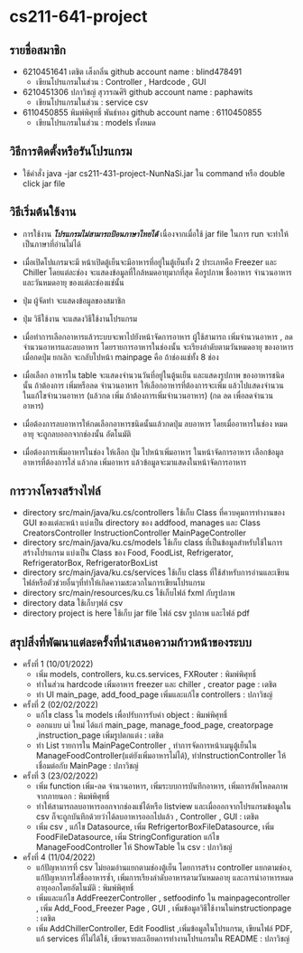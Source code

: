 # cs211-641-project

## รายชื่อสมาชิก

- 6210451641 เตชิต เส็งกลิ่น github account name : blind478491
  - เขียนโปรแกรมในส่วน : Controller , Hardcode , GUI
- 6210451306 ปภาวิชญ์ สุวรรณศิริ github account name : paphawits
  - เขียนโปรแกรมในส่วน : service csv
- 6110450855 พิมพ์พิศุทธิ์ พันธ์ทอง github account name : 6110450855
  - เขียนโปรแกรมในส่วน : models ทั้งหมด

## วิธีการติดตั้งหรือรันโปรแกรม
- ใช้คำสั่ง java -jar cs211-431-project-NunNaSi.jar ใน command หรือ double click jar file

## วิธีเริ่มต้นใช้งาน
  - การใช้งาน ***โปรแกรมไม่สามารถป้อนภาษาไทยได้*** เนื่องจากเมื่อใช้ jar file ในการ run จะทำให้เป็นภาษาที่อ่านไม่ได้
  - เมื่อเปิดโปแกรมจะมี หน้าเปิดตู้เย็นจะมีอาหารที่อยู่ในตู้เย็นทั้ง 2 ประเภทคือ Freezer
    และ Chiller โดยแต่ละช่อง จะแสดงข้อมูลที่ใกล้หมดอายุมากที่สุด คือรูปภาพ ชื่ออาหาร จำนวนอาหาร และวันหมดอายุ ของแต่ละช่องแช่นั้น
  - ปุ่ม ผู้จัดทำ จะแสดงข้อมูลของสมาชิก 
  - ปุ่ม วิธีใช้งาน จะแสดงวิธีใช้งานโปรแกรม
    
  - เมื่อทำการเลือกอาหารแล้วระบบจะพาไปยังหน้าจัดการอาหาร ผู้ใช้สามารถ เพิ่มจำนวนอาหาร , ลดจำนวนอาหารและลบอาหาร
    โดยรายการอาหารในช่องนั้น จะเรียงลำดับตามวันหมดอายุ ของอาหาร เมื่อกดปุ่ม ยกเลิก จะกลับไปหน้า mainpage คือ ถ้าช่องแช่ทั้ง 8 ช่อง
    
  - เมื่อเลือก อาหารใน table จะแสดงจำนวนวันที่อยู่ในตู้นเย็น และแสดงรูปภาพ ของอาหารชนิดนั้น
    ถ้าต้องการ เพิ่มหรือลด จำนวนอาหาร ให้เลือกอาหารที่ต้องการจะเพิ่ม แล้วไปแสดงจำนวน ในแก้ไขจำนวนอาหาร (แล้วกด เพิ่ม ถ้าต้องการเพิ่มจำนวนอาหาร) (กด ลด เพื่อลดจำนวนอาหาร)
  - เมื่อต้องการลบอาหารให้กดเลือกอาหารชนิดนั้นแล้วกดปุ่ม ลบอาหาร
    โดยเมื่ออาหารในช่อง หมดอายุ จะถูกลบออกจากช่องนั้น อัตโนมัติ
    
  - เมื่อต้องการเพิ่มอาหารในช่อง ให้เลือก ปุ่ม ไปหน้าเพิ่มอาหาร ในหน้าจัดการอาหาร
    เลือกข้อมูลอาหารที่ต้องการใส่ แล้วกด เพิ่มอาหาร แล้วข้อมูลจะมาแสดงในหน้าจัดการอาหาร

    
## การวางโครงสร้างไฟล์
- directory src/main/java/ku.cs/controllers ใช้เก็บ Class ที่ควบคุมการทำงานของ GUI ของแต่ละหน้า แบ่งเป็น directory ของ addfood, manages และ Class CreatorsController InstructionController MainPageController
- directory src/main/java/ku.cs/models ใช้เก็บ class ที่เป็นข้อมูลสำหรับใช้ในการสร้างโปรแกรม แบ่งเป็น Class ของ Food, FoodList, Refrigerator, RefrigeratorBox, RefrigeratorBoxList
- directory src/main/java/ku.cs/services ใช้เก็บ class ที่ใช้สำหรับการอ่านและเขียนไฟล์หรือตัวช่วยอื่นๆที่ทำให้เกิดความสะดวกในการเขียนโปรแกรม
- directory src/main/resources/ku.cs ใช้เก็บไฟล์ fxml กับรูปภาพ
- directory data ใช้เก็บๆฟล์ csv
- directory project is here ใช้เก็บ jar file ไฟล์ csv รูปภาพ และไฟล์ pdf 


## สรุปสิ่งที่พัฒนาแต่ละครั้งที่นำเสนอความก้าวหน้าของระบบ

- ครั้งที่ 1 (10/01/2022)
  - เพิ่ม models, controllers, ku.cs.services, FXRouter : พิมพ์พิศุทธิ์
  - ทำในส่วน hardcode เพิ่มอาหาร freezer และ chiller , creator page : เตชิต
  - ทำ UI main_page, add_food_page เพิ่มและแก้ไข controllers : ปภาวิชญ์
- ครั้งที่ 2 (02/02/2022)
  - แก้ไข class ใน models เพื่อปรับการรับค่า object : พิมพ์พิศุทธิ์
  - ออกแบบ ui ใหม่ ได้แก่ main_page, manage_food_page, creatorpage ,instruction_page เพิ่มรูปตกแต่ง : เตชิต
  - ทำ List รายการใน MainPageController , ทำการจัดการหน้าเมนูตู้เย็นใน ManageFoodController(แต่ยังเพิ่มอาหารไม่ได้), ทำInstructionController ให้เชื่อมต่อกับ MainPage : ปภาวิชญ์
- ครั้งที่ 3 (23/02/2022)
  - เพิ่ม function เพิ่ม-ลด จำนวนอาหาร, เพิ่มระบบการบันทึกอาหาร, เพิ่มการอัพโหลดภาพจากภายนอก : พิมพ์พิศุทธิ์
  - ทำให้สามารถลบอาหารออกจากช่องแช่ได้หรือ listview และเมื่อออกจากโปรแกรมข้อมูลใน csv ก็จะถูกบันทึกด้วยว่าได้ลบอาหารออกไปแล้ว , Controller , GUI : เตชิต
  - เพิ่ม csv , แก้ไข Datasource, เพิ่ม RefrigertorBoxFileDatasource, เพิ่ม FoodFileDatasource, เพิ่ม StringConfiguration แก้ไข ManageFoodController ให้ ShowTable ใน csv : ปภาวิชญ์
- ครั้งที่ 4 (11/04/2022)
  - แก้ปัญหาการที่ csv ไม่ยอมอ่านแยกตามช่องตู้เย็น โดยการสร้าง controller แยกตามช่อง, แก้ปัญหาการใส่ชื่ออาหารซ้ำ, เพิ่มการเรียงลำดับอาหารตามวันหมดอายุ และการนำอาหารหมดอายุออกโดยอัตโนมัติ : พิมพ์พิศุทธิ์
  - เพิ่มและแก้ไข AddFreezerController , setfoodinfo ใน mainpagecontroller , เพิ่ม Add_Food_Freezer Page , GUI , เพิ่มข้อมูลวิธีใช้งานในinstructionpage : เตชิต
  - เพิ่ม AddChillerController, Edit Foodlist ,เพิ่มข้อมูลในโปรแกรม, เขียนไฟล์ PDF, แก้ services ที่ไม่ได้ใช้, เขียนรายละเอียดการทำงานโปรแกรมใน README  : ปภาวิชญ์
